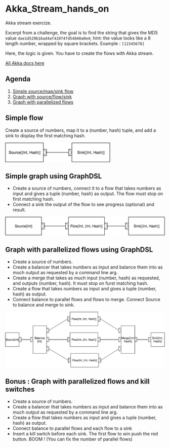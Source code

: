 # Akka_Stream_hands_on
Akka stream exercize.

Excerpt from a challenge, the goal is to find the string that gives the MD5 value `dae1d529b16ad4af420f4fd54840a0e4`; 
hint: the value looks like a 8 length number, wrapped by square brackets. Example : `[12345678]`

Here, the logic is given. You have to create the flows with Akka stream.

[All Akka docs here](https://akka.io/docs/)

## Agenda
1. [Simple source/map/sink flow](#simple-flow)
2. [Graph with source/flow/sink](#simple-graph-using-graphdsl)
3. [Graph with parallelized flows](#graph-with-parallelized-flows-using-graphdsl)

## Simple flow

Create a source of numbers, map it to a (number, hash) tuple, and add a sink to display the first matching hash.

![Simple flow](doc/Simple%20flow.png)

## Simple graph using GraphDSL

 - Create a source of numbers, connect it to a flow that takes numbers as input and gives a tuple (number, hash) as output.
The flow must stop on first matching hash. 
 - Connect a sink the output of the flow to see progress (optional) and result.

![Simple flow](doc/simple%20flow%20graph.png)

## Graph with parallelized flows using GraphDSL

 - Create a source of numbers.
 - Create a balancer that takes numbers as input and balance them into as much output as requested by a command line arg.
 - Create a merge that takes as much input (number, hash) as requested, and outputs (number, hash). It must stop on furst matching hash.
 - Create a flow that takes numbers as input and gives a tuple (number, hash) as output.
 - Connect balance to parallel flows and flows to merge. Connect Source to balance and merge to sink. 

![Parralel flows](doc/parrallel%20flows.png)

## Bonus : Graph with parallelized flows and kill switches
 - Create a source of numbers.
 - Create a balancer that takes numbers as input and balance them into as much output as requested by a command line arg.
 - Create a flow that takes numbers as input and gives a tuple (number, hash) as output.
 - Connect balance to parallel flows and each flow to a sink
 - Insert a kill switch before each sink. The first flow to win push the red button. BOOM ! (You can fix the number of parallel flows)
